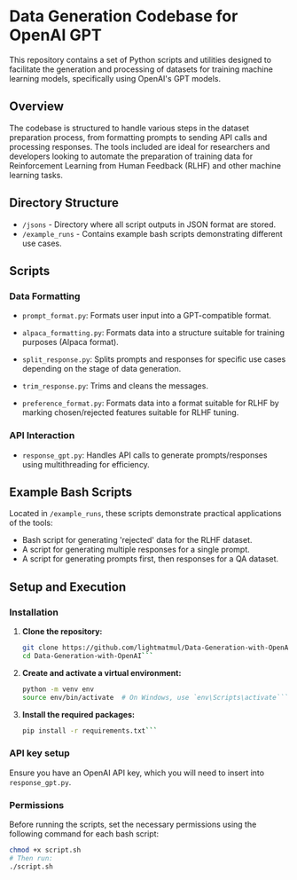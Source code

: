 # Data Generation Codebase for OpenAI GPT

This repository contains a set of Python scripts and utilities designed to facilitate the generation and processing of datasets for training machine learning models, specifically using OpenAI's GPT models.

## Overview

The codebase is structured to handle various steps in the dataset preparation process, from formatting prompts to sending API calls and processing responses. The tools included are ideal for researchers and developers looking to automate the preparation of training data for Reinforcement Learning from Human Feedback (RLHF) and other machine learning tasks.

## Directory Structure

- `/jsons` - Directory where all script outputs in JSON format are stored.
- `/example_runs` - Contains example bash scripts demonstrating different use cases.

## Scripts

### Data Formatting

- `prompt_format.py`: Formats user input into a GPT-compatible format.

- `alpaca_formatting.py`: Formats data into a structure suitable for training purposes (Alpaca format).

- `split_response.py`: Splits prompts and responses for specific use cases depending on the stage of data generation.

- `trim_response.py`: Trims and cleans the messages.

- `preference_format.py`: Formats data into a format suitable for RLHF by marking chosen/rejected features suitable for RLHF tuning.

### API Interaction

- `response_gpt.py`: Handles API calls to generate prompts/responses using multithreading for efficiency.

## Example Bash Scripts

Located in `/example_runs`, these scripts demonstrate practical applications of the tools:

- Bash script for generating 'rejected' data for the RLHF dataset.
- A script for generating multiple responses for a single prompt.
- A script for generating prompts first, then responses for a QA dataset.

## Setup and Execution

### Installation

1. **Clone the repository:**
   ```bash
   git clone https://github.com/lightmatmul/Data-Generation-with-OpenAI.git
   cd Data-Generation-with-OpenAI```

2. **Create and activate a virtual environment:**
   ```bash
   python -m venv env
   source env/bin/activate  # On Windows, use `env\Scripts\activate```

3. **Install the required packages:**
   ```bash
   pip install -r requirements.txt```

### API key setup

Ensure you have an OpenAI API key, which you will need to insert into `response_gpt.py`.

### Permissions

Before running the scripts, set the necessary permissions using the following command for each bash script:

```bash
chmod +x script.sh
# Then run:
./script.sh
```

